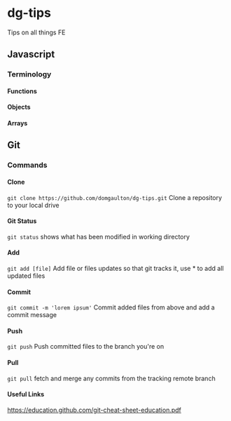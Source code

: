 # dg-tips
Tips on all things FE

## Javascript

### Terminology

#### Functions
#### Objects
#### Arrays

## Git

### Commands

#### Clone
`git clone https://github.com/domgaulton/dg-tips.git`
Clone a repository to your local drive

#### Git Status
`git status`
shows what has been modified in working directory

#### Add
`git add [file]` 
Add file or files updates so that git tracks it, use * to add all updated files

#### Commit
`git commit -m 'lorem ipsum'`
Commit added files from above and add a commit message

#### Push
`git push`
Push committed files to the branch you're on

#### Pull
`git pull`
fetch and merge any commits from the tracking remote branch

#### Useful Links
https://education.github.com/git-cheat-sheet-education.pdf
